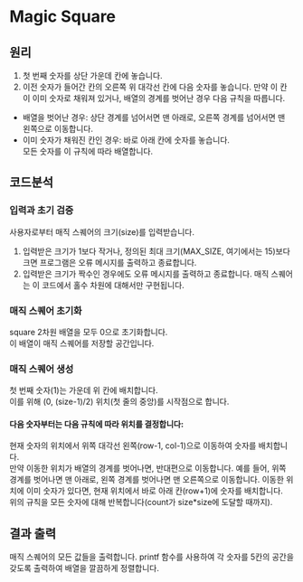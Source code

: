# Magic Square

## 원리
1. 첫 번째 숫자를 상단 가운데 칸에 놓습니다.   
2. 이전 숫자가 들어간 칸의 오른쪽 위 대각선 칸에 다음 숫자를 놓습니다. 만약 이 칸이 이미 숫자로 채워져 있거나, 배열의 경계를 벗어난 경우 다음 규칙을 따릅니다.   
 - 배열을 벗어난 경우: 상단 경계를 넘어서면 맨 아래로, 오른쪽 경계를 넘어서면 맨 왼쪽으로 이동합니다.
 - 이미 숫자가 채워진 칸인 경우: 바로 아래 칸에 숫자를 놓습니다.   
모든 숫자를 이 규칙에 따라 배열합니다.

## 코드분석
### 입력과 초기 검증
사용자로부터 매직 스퀘어의 크기(size)를 입력받습니다.   
1. 입력받은 크기가 1보다 작거나, 정의된 최대 크기(MAX_SIZE, 여기에서는 15)보다 크면 프로그램은 오류 메시지를 출력하고 종료합니다.   
2. 입력받은 크기가 짝수인 경우에도 오류 메시지를 출력하고 종료합니다. 매직 스퀘어는 이 코드에서 홀수 차원에 대해서만 구현됩니다.   

### 매직 스퀘어 초기화
square 2차원 배열을 모두 0으로 초기화합니다.    
이 배열이 매직 스퀘어를 저장할 공간입니다.

### 매직 스퀘어 생성
첫 번째 숫자(1)는 가운데 위 칸에 배치합니다.  
이를 위해 (0, (size-1)/2) 위치(첫 줄의 중앙)를 시작점으로 합니다.   

#### 다음 숫자부터는 다음 규칙에 따라 위치를 결정합니다:  
    
현재 숫자의 위치에서 위쪽 대각선 왼쪽(row-1, col-1)으로 이동하여 숫자를 배치합니다.   
만약 이동한 위치가 배열의 경계를 벗어나면, 반대편으로 이동합니다. 예를 들어, 위쪽 경계를 벗어나면 맨 아래로, 왼쪽 경계를 벗어나면 맨 오른쪽으로 이동합니다.
이동한 위치에 이미 숫자가 있다면, 현재 위치에서 바로 아래 칸(row+1)에 숫자를 배치합니다.   
위의 규칙을 모든 숫자에 대해 반복합니다(count가 size*size에 도달할 때까지).


## 결과 출력
매직 스퀘어의 모든 값들을 출력합니다.    printf 함수를 사용하여 각 숫자를 5칸의 공간을 갖도록 출력하여 배열을 깔끔하게 정렬합니다.